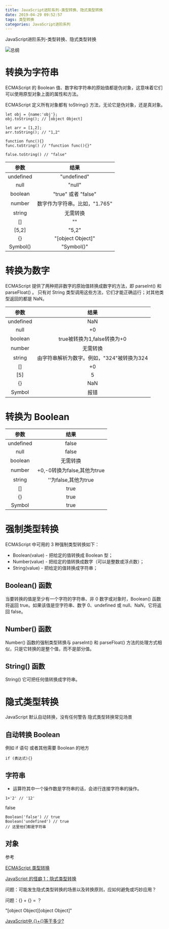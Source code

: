 ```yaml
---
title: JavaScript进阶系列-类型转换、隐式类型转换
date: 2019-04-29 09:52:57
tags: 类型转换
categories: JavaScript进阶系列
---
```


JavaScript进阶系列-类型转换、隐式类型转换

<!-- more -->

![总纲](/2018/12/26/js-base/16716dec14421e47.png)

# 转换为字符串

ECMAScript 的 Boolean 值、数字和字符串的原始值都是伪对象，这意味着它们可以使用原型对象上面的属性和方法。

ECMAScript 定义所有对象都有 toString() 方法，无论它是伪对象，还是真对象。

```
let obj = {name:'obj'};
obj.toString(); // [object Object]

let arr = [1,2];
arr.toString(); // "1,2"

function func(){}
func.toString() // "function func(){}"

false.toString() // "false"
```
|参数|结果|
|:-:|:-:|
|undefined | "undefined"|
|null |	"null"|
|boolean | "true" 或者 "false"|
|number | 数字作为字符串。比如，"1.765"|
|string | 无需转换|
|[]  | ""|
|[5,2] | "5,2"|
|{} | "[object Object]"|
|Symbol()|"Symbol()"|


# 转换为数字

ECMAScript 提供了两种把非数字的原始值转换成数字的方法，即 parseInt() 和 parseFloat()
。
只有对 String 类型调用这些方法，它们才能正确运行；对其他类型返回的都是 NaN。

|参数|结果|
|:-:|:-:|
|undefined|NaN|
|null|+0|
|boolean|true被转换为1,false转换为+0|
|number|无需转换|
|string|由字符串解析为数字。例如，"324"被转换为324|
|[] | +0|
|[5]| 5|
|{}|NaN|
|Symbol|报错|

# 转换为 Boolean

|参数|结果|
|:-:|:-:|
|undefined|false|
|null|false|
|boolean|无需转换|
|number|+0,-0转换为false,其他为true|
|string|''为false,其他为true|
|[] | true|
|{}|true|
|Symbol|true|

# 强制类型转换

ECMAScript 中可用的 3 种强制类型转换如下：
* Boolean(value) - 把给定的值转换成 Boolean 型；
* Number(value) - 把给定的值转换成数字（可以是整数或浮点数）；
* String(value) - 把给定的值转换成字符串；

## Boolean() 函数

当要转换的值是至少有一个字符的字符串、非 0 数字或对象时，Boolean() 函数将返回 true。如果该值是空字符串、数字 0、undefined 或 null、NaN，它将返回 false。

## Number() 函数
Number() 函数的强制类型转换与 parseInt() 和 parseFloat() 方法的处理方式相似，只是它转换的是整个值，而不是部分值。

## String() 函数
String() 它可把任何值转换成字符串。

# 隐式类型转换

JavaScript 默认自动转换，没有任何警告
隐式类型转换常见场景

## 自动转换 Boolean
例如 if 语句 或者其他需要 Boolean 的地方
```
if (表达式){}
```

## 字符串

+ 运算符其中一个操作数是字符串的话，会进行连接字符串的操作。
```
1+'2' // '12'
```
false
```
Boolean('false') // true
Boolean('undefined') // true
// 这里他们都是字符串
```

## 对象


参考

[ECMAScript 类型转换](http://www.w3school.com.cn/js/pro_js_typeconversion.asp)

[JavaScript 的怪癖 1：隐式类型转换](https://justjavac.com/javascript/2013/04/08/javascript-quirk-1-implicit-conversion-of-values.html)

问题：可能发生隐式类型转换的场景以及转换原则，应如何避免或巧妙应用？

问题：{} + {} = ？

"[object Object][object Object]"

[JavaScript中,{}+{}等于多少?](https://justjavac.com/javascript/2012/12/20/object-plus-object.html)